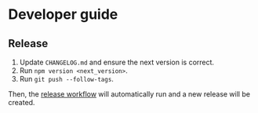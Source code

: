# Developer guide

## Release

1. Update `CHANGELOG.md` and ensure the next version is correct.
2. Run `npm version <next_version>`.
3. Run `git push --follow-tags`.

Then, the [release workflow](.github/workflows/release.yml) will automatically run and a new release will be created.
